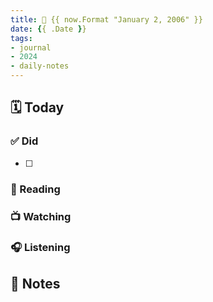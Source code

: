 ```yaml
---
title: 📓 {{ now.Format "January 2, 2006" }}
date: {{ .Date }}
tags:
- journal
- 2024
- daily-notes
---
```

## 🗓️ Today 

### ✅ Did

- [ ] 

### 📖 Reading

### 📺 Watching

### 🎧 Listening

## 📘 Notes